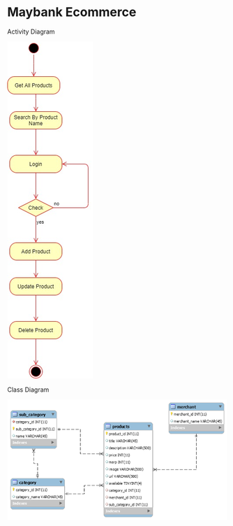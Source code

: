 # Maybank Ecommerce

Activity Diagram

![alt text](https://github.com/mc2994/maybank_ecommerce/blob/master/Activity%20Diagram.jpg)


Class Diagram

![alt text](https://github.com/mc2994/maybank_ecommerce/blob/master/maybank%20erd.png)
